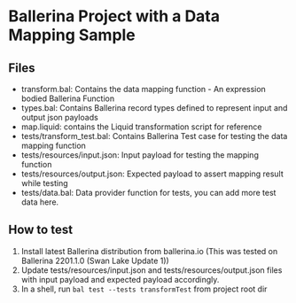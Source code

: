 # Ballerina Project with a Data Mapping Sample

## Files
 - transform.bal: Contains the data mapping function - An expression bodied Ballerina Function
 - types.bal: Contains Ballerina record types defined to represent input and output json payloads
 - map.liquid: contains the Liquid transformation script for reference
 - tests/transform_test.bal: Contains Ballerina Test case for testing the data mapping function
 - tests/resources/input.json: Input payload for testing the mapping function
 - tests/resources/output.json: Expected payload to assert mapping result while testing
 - tests/data.bal: Data provider function for tests, you can add more test data here.

 ## How to test

 1. Install latest Ballerina distribution from ballerina.io (This was tested on Ballerina 2201.1.0 (Swan Lake Update 1))
 2. Update tests/resources/input.json and tests/resources/output.json files with input payload and expected payload accordingly.
 3. In a shell, run ```bal test --tests transformTest``` from project root dir
